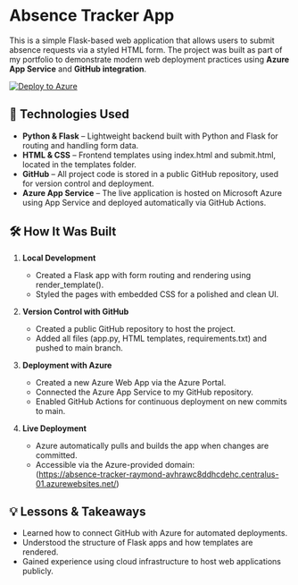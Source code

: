 # Absence Tracker App

This is a simple Flask-based web application that allows users to submit absence requests via a styled HTML form. The project was built as part of my portfolio to demonstrate modern web deployment practices using **Azure App Service** and **GitHub integration**.

[![Deploy to Azure](https://img.shields.io/badge/Deployed%20on-Azure-blue?logo=microsoftazure)](https://absence-tracker-raymond-avhrawc8ddhcdehc.centralus-01.azurewebsites.net/)


## 🚀 Technologies Used

- **Python & Flask** – Lightweight backend built with Python and Flask for routing and handling form data.
- **HTML & CSS** – Frontend templates using index.html and submit.html, located in the templates folder.
- **GitHub** – All project code is stored in a public GitHub repository, used for version control and deployment.
- **Azure App Service** – The live application is hosted on Microsoft Azure using App Service and deployed automatically via GitHub Actions.

## 🛠️ How It Was Built

1. **Local Development**
   - Created a Flask app with form routing and rendering using render_template().
   - Styled the pages with embedded CSS for a polished and clean UI.

2. **Version Control with GitHub**
   - Created a public GitHub repository to host the project.
   - Added all files (app.py, HTML templates, requirements.txt) and pushed to main branch.

3. **Deployment with Azure**
   - Created a new Azure Web App via the Azure Portal.
   - Connected the Azure App Service to my GitHub repository.
   - Enabled GitHub Actions for continuous deployment on new commits to main.

4. **Live Deployment**
   - Azure automatically pulls and builds the app when changes are committed.
   - Accessible via the Azure-provided domain:  
     (https://absence-tracker-raymond-avhrawc8ddhcdehc.centralus-01.azurewebsites.net/)

## 💡 Lessons & Takeaways

- Learned how to connect GitHub with Azure for automated deployments.
- Understood the structure of Flask apps and how templates are rendered.
- Gained experience using cloud infrastructure to host web applications publicly.

